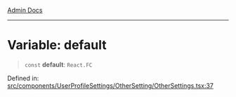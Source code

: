 [Admin Docs](/)

***

# Variable: default

> `const` **default**: `React.FC`

Defined in: [src/components/UserProfileSettings/OtherSetting/OtherSettings.tsx:37](https://github.com/PalisadoesFoundation/talawa-admin/blob/main/src/components/UserProfileSettings/OtherSetting/OtherSettings.tsx#L37)
